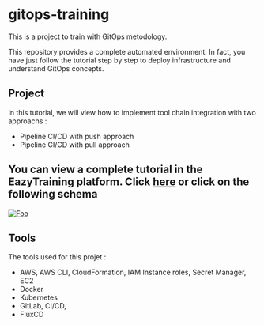 # gitops-training

This is a project to train with GitOps metodology.

This repository provides a complete automated environment. In fact, you have just follow the tutorial step by step to deploy infrastructure and understand GitOps concepts.

## Project

In this tutorial, we will view how to implement tool chain integration with two approachs :
- Pipeline CI/CD with push approach 
- Pipeline CI/CD with pull approach

## You can view a complete tutorial in the EazyTraining platform. Click [here](https://bit.ly/2BzEgYy) or click on the following schema 

[![Foo](http://www.google.com.au/images/nav_logo7.png)](http://google.com.au/)

## Tools

The tools used for this projet :
- AWS, AWS CLI, CloudFormation, IAM Instance roles, Secret Manager, EC2
- Docker 
- Kubernetes 
- GitLab, CI/CD, 
- FluxCD
